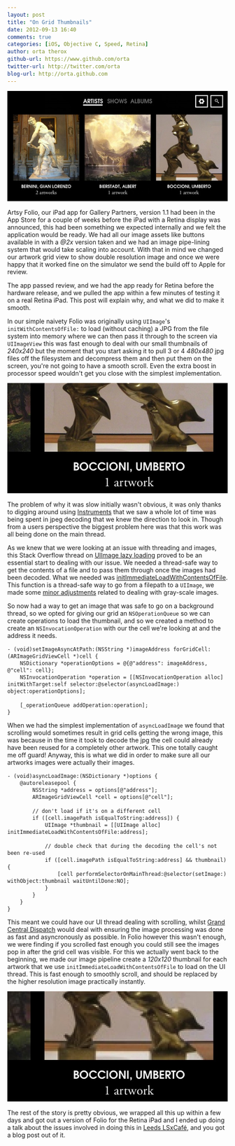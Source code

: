 ```yaml
---
layout: post
title: "On Grid Thumbnails"
date: 2012-09-13 16:40
comments: true
categories: [iOS, Objective C, Speed, Retina]
author: orta therox
github-url: https://www.github.com/orta
twitter-url: http://twitter.com/orta
blog-url: http://orta.github.com
---
```


<img src="/images/2012-09-13-on-grid-thumbnails/grid.jpg">

Artsy Folio, our iPad app for Gallery Partners, version 1.1 had been in the App Store for a couple of weeks before the iPad with a Retina display was announced, this had been something we expected internally and we felt the application would be ready. We had all our image assets like buttons available in with a _@2x_ version taken and we had an image pipe-lining system that would take scaling into account. With that in mind we changed our artwork grid view to show double resolution image and once we were happy that it worked fine on the simulator we send the build off to Apple for review. 

The app passed review, and we had the app ready for Retina before the hardware release, and we pulled the app within a few minutes of testing it on a real Retina iPad. This post will explain why, and what we did to make it smooth.

<!--more-->

In our simple naivety Folio was originally using `UIImage`'s `initWithContentsOfFile:` to load (without caching) a JPG from the file system into memory where we can then pass it through to the screen via `UIImageView` this was fast enough to deal with our small thumbnails of _240x240_ but the moment that you start asking it to pull 3 or 4 _480x480_ jpg files off the filesystem and decompress them and then put them on the screen, you're not going to have a smooth scroll. Even the extra boost in processor speed wouldn't get you close with the simplest implementation.

<img src="/images/2012-09-13-on-grid-thumbnails/thumbnails.jpg">

The problem of why it was slow initially wasn't obvious, it was only thanks to digging around using [Instruments](http://developer.apple.com/library/mac/#documentation/DeveloperTools/Conceptual/InstrumentsUserGuide/Introduction/Introduction.html) that we saw a whole lot of time was being spent in jpeg decoding that we knew the direction to look in. Though from a users perspective the biggest problem here was that this work was all being done on the main thread.

As we knew that we were looking at an issue with threading and images, this Stack Overflow thread on [UIImage lazy loading](http://stackoverflow.com/questions/1815476/cgimage-uiimage-lazily-loading-on-ui-thread-causes-stutter) proved to be an essential start to dealing with our issue. We needed a thread-safe way to get the contents of a file and to pass them through once the images had been decoded. What we needed was [initImmediateLoadWithContentsOfFile](https://gist.github.com/259357). This function is a thread-safe way to go from a filepath to a `UIImage`, we made some [minor adjustments](https://gist.github.com/3715588) related to dealing with gray-scale images.

So now had a way to get an image that was safe to go on a background thread, so we opted for giving our grid an `NSOperationQueue` so we can create operations to load the thumbnail, and so we created a method to create an `NSInvocationOperation` with our the cell we're looking at and the address it needs. 

``` objc
- (void)setImageAsyncAtPath:(NSString *)imageAddress forGridCell:(ARImageGridViewCell *)cell {
    NSDictionary *operationOptions = @{@"address": imageAddress, @"cell": cell};
    NSInvocationOperation *operation = [[NSInvocationOperation alloc] initWithTarget:self selector:@selector(asyncLoadImage:) object:operationOptions];
    
    [_operationQueue addOperation:operation];
}
```

When we had the simplest implementation of `asyncLoadImage` we found that scrolling would sometimes result in grid cells getting the wrong image, this was because in the time it took to decode the jpg the cell could already have been reused for a completely other artwork. This one totally caught me off guard! Anyway, this is what we did in order to make sure all our artworks images were actually their images.

``` objc
- (void)asyncLoadImage:(NSDictionary *)options {
    @autoreleasepool {
        NSString *address = options[@"address"];
        ARImageGridViewCell *cell = options[@"cell"];
        
        // don't load if it's on a different cell
        if ([cell.imagePath isEqualToString:address]) {
            UIImage *thumbnail = [[UIImage alloc] initImmediateLoadWithContentsOfFile:address];

            // double check that during the decoding the cell's not been re-used
            if ([cell.imagePath isEqualToString:address] && thumbnail) {
                [cell performSelectorOnMainThread:@selector(setImage:) withObject:thumbnail waitUntilDone:NO];
            }
        }
    }
}
```

This meant we could have our UI thread dealing with scrolling, whilst [Grand Central Dispatch](https://developer.apple.com/technologies/mac/core.html) would deal with ensuring the image processing was done as fast and asyncronously as possible. In Folio however this wasn't enough, we were finding if you scrolled fast enough you could still see the images pop in after the grid cell was visible. For this we actually went back to the beginning, we made our image pipeline create a _120x120_ thumbnail for each artwork that we use `initImmediateLoadWithContentsOfFile` to load on the UI thread. This is fast enough to smoothly scroll, and should be replaced by the higher resolution image practically instantly.
  
<img src="/images/2012-09-13-on-grid-thumbnails/hover-thumbnails.jpg">

The rest of the story is pretty obvious, we wrapped all this up within a few days and got out a version of Folio for the Retina iPad and I ended up doing a talk about the issues involved in doing this in [Leeds LSxCafé](http://lsx.co/lsxcafe/), and you got a blog post out of it.